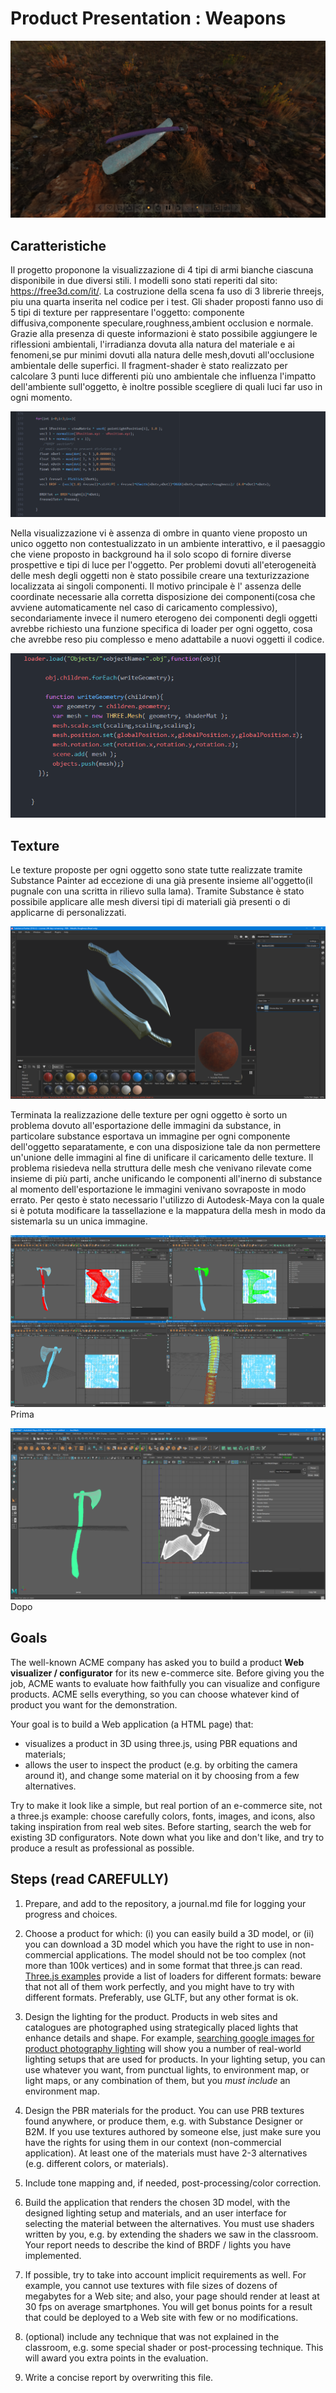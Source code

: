# Product Presentation : Weapons

![](Images/Relation1.png)

## Caratteristiche

Il progetto proponone la visualizzazione di 4 tipi di armi bianche ciascuna disponibile in due diversi stili. I modelli sono stati reperiti dal sito: https://free3d.com/it/. La costruzione della scena fa uso di 3 librerie threejs, piu una quarta inserita nel codice per i test. Gli shader proposti fanno uso di 5 tipi di texture per rappresentare l'oggetto: componente diffusiva,componente speculare,roughness,ambient occlusion e normale. Grazie alla presenza di queste informazioni è stato possibile aggiungere le riflessioni ambientali, l'irradianza dovuta alla natura del materiale e ai fenomeni,se pur minimi dovuti alla natura delle mesh,dovuti all'occlusione ambientale delle superfici.
Il fragment-shader è stato realizzato per calcolare 3 punti luce differenti più uno ambientale che influenza l'impatto dell'ambiente sull'oggetto, è inoltre possible scegliere di quali luci far uso in ogni momento.


![Frammento di codice che calcola la BRDF totale delle 3 luci](Images/Relation2.png)


Nella visualizzazione vi è assenza di ombre in quanto viene proposto un unico oggetto non contestualizzato in un ambiente interattivo, e il paesaggio che viene proposto in background ha il solo scopo di fornire diverse prospettive e tipi di luce per l'oggetto. Per problemi dovuti all'eterogeneità delle mesh degli oggetti non è stato possibile creare una texturizzazione localizzata ai singoli componenti. Il motivo principale è l' assenza delle coordinate necessarie alla corretta disposizione dei componenti(cosa che avviene automaticamente nel caso di caricamento complessivo), secondariamente invece il numero eterogeno dei componenti degli oggetti avrebbe richiesto una funzione specifica di loader per ogni oggetto, cosa che avrebbe reso piu complesso e meno adattabile a nuovi oggetti il codice.


![Frammento di codice per il caricamento dell'oggetto](Images/Relation3.png)




## Texture

Le texture proposte per ogni oggetto sono state tutte realizzate tramite Substance Painter ad eccezione di una già presente insieme all'oggetto(il pugnale con una scritta in rilievo sulla lama). Tramite Substance è stato possibile applicare alle mesh diversi tipi di materiali già presenti o di applicarne di personalizzati.

![](Images/Relation4.png)  

Terminata la realizzazione delle texture per ogni oggetto è sorto un problema dovuto all'esportazione delle immagini da substance, in particolare substance esportava un immagine per ogni componente dell'oggetto separatamente, e con una disposizione tale da non permettere un'unione delle immagini al fine di unificare il caricamento delle texture. Il problema risiedeva nella struttura delle mesh che venivano rilevate come insieme di più parti, anche unificando le componenti all'inerno di substance al momento dell'esportazione le immagini venivano sovraposte in modo errato. Per qesto è stato necessario l'utilizzo di Autodesk-Maya con la quale si è potuta modificare la tassellazione e la mappatura della mesh in modo da sistemarla su un unica immagine.

 ![Prima](Images/Relation5.png)
 Prima


 ![Dopo](Images/Relation6.png)
 Dopo


## Goals

The well-known ACME company has asked you to build a product **Web visualizer / configurator** for its new e-commerce site. Before giving you the job, ACME wants to evaluate how faithfully you can visualize and configure products.  ACME sells everything, so you can choose whatever kind of product you want for the demonstration.

Your goal is to build a Web application (a HTML page) that:

- visualizes a product in 3D using three.js, using PBR equations and materials;
- allows the user to inspect the product (e.g. by orbiting the camera around it), and change some material on it by choosing from a few alternatives.

Try to make it look like a simple, but real portion of an e-commerce site, not a three.js example: choose carefully colors, fonts, images, and icons, also taking inspiration from real web sites. Before starting, search the web for existing 3D configurators. Note down what you like and don't like, and try to produce a result as professional as possible.

## Steps (read CAREFULLY)

1. Prepare, and add to the repository, a journal.md file for logging your progress and choices.

2. Choose a product for which: (i) you can easily build a 3D model, or (ii) you can download a 3D model which you have the right to use in non-commercial applications. The model should not be too complex (not more than 100k vertices) and in some format that three.js can read. [Three.js examples](https://threejs.org/examples/) provide a list of loaders for different formats: beware that not all of them work perfectly, and you might have to try with different formats. Preferably, use GLTF, but any other format is ok.

3. Design the lighting for the product. Products in web sites and catalogues are photographed using strategically placed lights that enhance details and shape. For example, [searching google images for product photography lighting](http://www.google.com/images?q=product+photography+lighting) will show you a number of real-world lighting setups that are used for products. In your lighting setup, you can use whatever you want, from punctual lights, to environment map, or light maps, or any combination of them, but you *must include* an environment map.

4. Design the PBR materials for the product. You can use PRB textures found anywhere, or produce them, e.g. with Substance Designer or B2M. If you use textures authored by someone else, just make sure you have the rights for using them in our context (non-commercial application). At least one of the materials must have 2-3 alternatives (e.g. different colors, or materials).

5. Include tone mapping and, if needed, post-processing/color correction.

6. Build the application that renders the chosen 3D model, with the designed lighting setup and materials, and an user interface for selecting the material between the alternatives. You must use shaders written by you, e.g. by extending the shaders we saw in the classroom. Your report needs to describe the kind of BRDF / lights you have implemented.

7. If possible, try to take into account implicit requirements as well. For example, you cannot use textures with file sizes of dozens of megabytes for a Web site; and also, your page should render at least at 30 fps on average smartphones. You will get bonus points for a result that could be deployed to a Web site with few or no modifications.

8. (optional) include any technique that was not explained in the classroom, e.g. some special shader or post-processing technique. This will award you extra points in the evaluation.

9. Write a concise report by overwriting this file.
